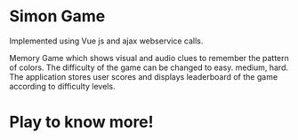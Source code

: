 # Simon Game
Implemented using Vue js and ajax webservice calls.


Memory Game which shows visual and audio clues to remember the pattern of colors. The difficulty of the game can be changed to easy. medium, hard.
The application stores user scores and displays leaderboard of the game according to difficulty levels.

# Play to know more!
